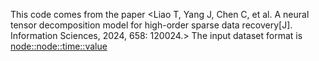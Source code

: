 This code comes from the paper <Liao T, Yang J, Chen C, et al. A neural tensor decomposition model for high-order sparse data recovery[J]. Information Sciences, 2024, 658: 120024.>
The input dataset format is <node::node::time::value>

